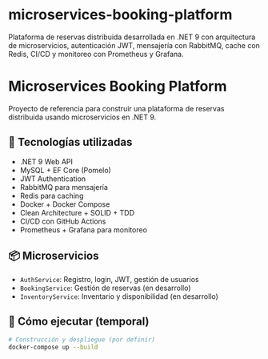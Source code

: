 # microservices-booking-platform
Plataforma de reservas distribuida desarrollada en .NET 9 con arquitectura de microservicios, autenticación JWT, mensajería con RabbitMQ, cache con Redis, CI/CD y monitoreo con Prometheus y Grafana.
# Microservices Booking Platform

Proyecto de referencia para construir una plataforma de reservas distribuida usando microservicios en .NET 9.

## 🧩 Tecnologías utilizadas

- .NET 9 Web API
- MySQL + EF Core (Pomelo)
- JWT Authentication
- RabbitMQ para mensajería
- Redis para caching
- Docker + Docker Compose
- Clean Architecture + SOLID + TDD
- CI/CD con GitHub Actions
- Prometheus + Grafana para monitoreo

## 📦 Microservicios

- `AuthService`: Registro, login, JWT, gestión de usuarios
- `BookingService`: Gestión de reservas (en desarrollo)
- `InventoryService`: Inventario y disponibilidad (en desarrollo)

## 🚀 Cómo ejecutar (temporal)

```bash
# Construcción y despliegue (por definir)
docker-compose up --build
